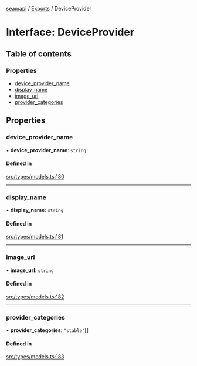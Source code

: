 [seamapi](../README.md) / [Exports](../modules.md) / DeviceProvider

# Interface: DeviceProvider

## Table of contents

### Properties

- [device\_provider\_name](DeviceProvider.md#device_provider_name)
- [display\_name](DeviceProvider.md#display_name)
- [image\_url](DeviceProvider.md#image_url)
- [provider\_categories](DeviceProvider.md#provider_categories)

## Properties

### device\_provider\_name

• **device\_provider\_name**: `string`

#### Defined in

[src/types/models.ts:180](https://github.com/seamapi/javascript/blob/main/src/types/models.ts#L180)

___

### display\_name

• **display\_name**: `string`

#### Defined in

[src/types/models.ts:181](https://github.com/seamapi/javascript/blob/main/src/types/models.ts#L181)

___

### image\_url

• **image\_url**: `string`

#### Defined in

[src/types/models.ts:182](https://github.com/seamapi/javascript/blob/main/src/types/models.ts#L182)

___

### provider\_categories

• **provider\_categories**: ``"stable"``[]

#### Defined in

[src/types/models.ts:183](https://github.com/seamapi/javascript/blob/main/src/types/models.ts#L183)
